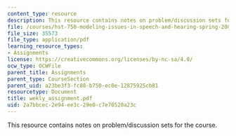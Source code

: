 ```yaml
---
content_type: resource
description: This resource contains notes on problem/discussion sets for the course.
file: /courses/hst-750-modeling-issues-in-speech-and-hearing-spring-2006/2a7bbcec2e94ee3c29e0c7e70520a23c_wekly_assignment.pdf
file_size: 35573
file_type: application/pdf
learning_resource_types:
- Assignments
license: https://creativecommons.org/licenses/by-nc-sa/4.0/
ocw_type: OCWFile
parent_title: Assignments
parent_type: CourseSection
parent_uid: a23be3f3-fc88-b750-ec0e-12875925cb81
resourcetype: Document
title: wekly_assignment.pdf
uid: 2a7bbcec-2e94-ee3c-29e0-c7e70520a23c
---
```

This resource contains notes on problem/discussion sets for the course.